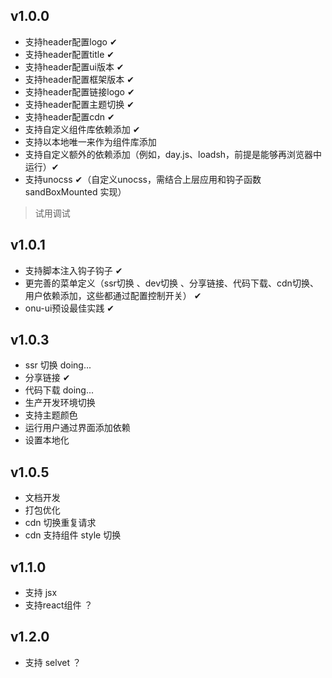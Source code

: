 ## v1.0.0
 - 支持header配置logo ✔
 - 支持header配置title ✔
 - 支持header配置ui版本 ✔
 - 支持header配置框架版本 ✔
 - 支持header配置链接logo ✔
 - 支持header配置主题切换 ✔
 - 支持header配置cdn ✔
 - 支持自定义组件库依赖添加 ✔
 - 支持以本地唯一来作为组件库添加
 - 支持自定义额外的依赖添加（例如，day.js、loadsh，前提是能够再浏览器中运行）✔
 - 支持unocss ✔（自定义unocss，需结合上层应用和钩子函数 sandBoxMounted 实现）
> 试用调试
## v1.0.1  
 - 支持脚本注入钩子钩子 ✔
 - 更完善的菜单定义（ssr切换 、dev切换 、分享链接、代码下载、cdn切换、用户依赖添加，这些都通过配置控制开关） ✔
 - onu-ui预设最佳实践 ✔
## v1.0.3
 - ssr 切换 doing...
 - 分享链接 ✔
 - 代码下载 doing...
 - 生产开发环境切换
 - 支持主题颜色
 - 运行用户通过界面添加依赖
 - 设置本地化
## v1.0.5
- 文档开发
- 打包优化
- cdn 切换重复请求
- cdn 支持组件 style 切换
## v1.1.0   
 - 支持 jsx
 - 支持react组件 ？
## v1.2.0   
 - 支持 selvet ？
